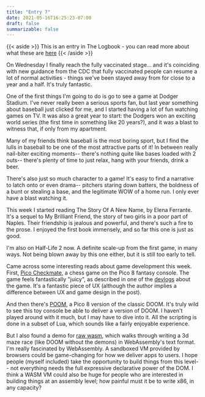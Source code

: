 ```yaml
---
title: "Entry 7"
date: 2021-05-16T16:25:23-07:00
draft: false
summarizable: false
---
```


{{< aside >}} This is an entry in The Logbook - you can read more about what these are [here](/posts/logbook) {{< /aside >}}

On Wednesday I finally reach the fully vaccinated stage... and it's coinciding with new guidance from the CDC that fully vaccinated people can resume a lot of normal activities - things we've been stayed away from for close to a year and a half. It's truly fantastic.

One of the first things I'm going to do is go to see a game at Dodger Stadium. I've never really been a serious sports fan, but last year something about baseball just clicked for me, and I started having a lot of fun watching games on TV. It was also a great year to start: the Dodgers won an exciting world series (the first time in something like 20 years?), and it was a blast to witness that, if only from my apartment.

Many of my friends think baseball is the most boring sport, but I find the lulls in baseball to be one of the most attractive parts of it! In between really nail-biter exciting moments-- there's nothing quite like bases loaded with 2 outs-- there's plenty of time to just relax, hang with your friends, drink a beer.

There's also just so much character to a game! It's easy to find a narrative to latch onto or even drama-- pitchers staring down batters, the boldness of a bunt or stealing a base, and the legitimate WOW of a home run. I only ever have a blast watching it.

This week I started reading The Story Of A New Name, by Elena Ferrante. It's a sequel to My Brilliant Friend, the story of two girls in a poor part of Naples. Their friendship is jealous and powerful, and there's such a fire to the prose. I enjoyed the first book immensely, and so far this one is just as good.

I'm also on Half-Life 2 now. A definite scale-up from the first game, in many ways. Not being blown away by this one either, but it is still too early to tell.

Came across some interesting reads about game development this week. First, [Pico Checkmate](https://krystman.itch.io/pico-checkmate), a chess game on the Pico 8 fantasy console. The game feels fantastically "juicy", as described in one of the [devlogs](https://krystman.itch.io/pico-checkmate/devlog/34246/making-chess-for-pico-8-2-juicyness) about the game. It's a fantastic piece of UX (although the author implies a difference between UX and game design in the post).

And then there's [POOM](https://freds72.itch.io/poom), a Pico 8 version of the classic DOOM. It's truly wild to see this toy console be able to deliver a version of DOOM. I haven't played around with it much, but I may have to dive into it. All the scripting is done in a subset of Lua, which sounds like a fairly enjoyable experience.

But I also found a demo for [raw wasm](https://binji.github.io/posts/raw-wasm-making-a-maze-race/), which walks through writing a 3d maze race (like DOOM without the demons) in WebAssembly's text format. I'm really fascinated by WebAssembly. A sandboxed VM provided by browsers could be game-changing for how we deliver apps to users. I hope people (myself included) take the opportunity to build things from this level-- not everything needs the full expressive declarative power of the DOM. I think a WASM VM could also be huge for people who are interested in building things at an assembly level; how painful must it be to write x86, in any capacity?

